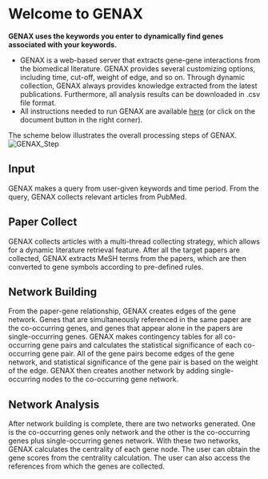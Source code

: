 # Welcome to GENAX
**GENAX uses the keywords you enter to dynamically find genes associated with your keywords.**

* GENAX is a web-based server that extracts gene-gene interactions from the biomedical literature. GENAX provides several customizing options, including time, cut-off, weight of edge, and so on. Through dynamic collection, GENAX always provides knowledge extracted from the latest publications. Furthermore, all analysis results can be downloaded in .csv file format.
* All instructions needed to run GENAX are available [here](http://help.genax.tools/) (or click on the document button in the right corner).

The scheme below illustrates the overall processing steps of GENAX.
![GENAX_Step](http://genax.tools/static/GENAX_Step.png)

## Input
GENAX makes a query from user-given keywords and time period. From the query, GENAX collects relevant articles from PubMed.

## Paper Collect
GENAX collects articles with a multi-thread collecting strategy, which allows for a dynamic literature retrieval feature. After all the target papers are collected, GENAX extracts MeSH terms from the papers, which are then converted to gene symbols according to pre-defined rules.

## Network Building
From the paper-gene relationship, GENAX creates edges of the gene network. Genes that are simultaneously referenced in the same paper are the co-occurring genes, and genes that appear alone in the papers are single-occurring genes. GENAX makes contingency tables for all co-occurring gene pairs and calculates the statistical significance of each co-occurring gene pair. All of the gene pairs become edges of the gene network, and statistical significance of the gene pair is based on the weight of the edge. GENAX then creates another network by adding single-occurring nodes to the co-occurring gene network.

## Network Analysis
After network building is complete, there are two networks generated. One is the co-occurring genes only network and the other is the co-occurring genes plus single-occurring genes network. With these two networks, GENAX calculates the centrality of each gene node. The user can obtain the gene scores from the centrality calculation. The user can also access the references from which the genes are collected.
